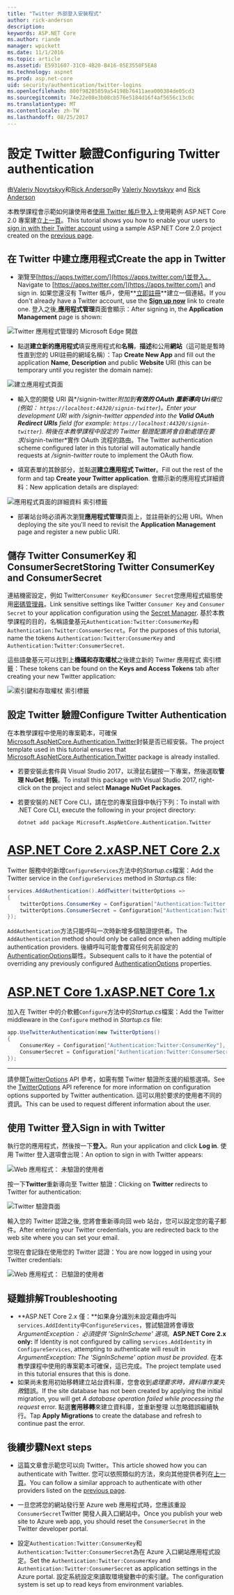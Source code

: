 ```yaml
---
title: "Twitter 外部登入安裝程式"
author: rick-anderson
description: 
keywords: ASP.NET Core
ms.author: riande
manager: wpickett
ms.date: 11/1/2016
ms.topic: article
ms.assetid: E5931607-31C0-4B20-B416-85E3550F5EA8
ms.technology: aspnet
ms.prod: asp.net-core
uid: security/authentication/twitter-logins
ms.openlocfilehash: 800f98285859a54198b76411aea000384de05cd3
ms.sourcegitcommit: 74e22e08e3b08cb576e5184d16f4af5656c13c0c
ms.translationtype: MT
ms.contentlocale: zh-TW
ms.lasthandoff: 08/25/2017
---
```

# <a name="configuring-twitter-authentication"></a><span data-ttu-id="f1a9f-103">設定 Twitter 驗證</span><span class="sxs-lookup"><span data-stu-id="f1a9f-103">Configuring Twitter authentication</span></span>

<a name=security-authentication-twitter-logins></a>

<span data-ttu-id="f1a9f-104">由[Valeriy Novytskyy](https://github.com/01binary)和[Rick Anderson](https://twitter.com/RickAndMSFT)</span><span class="sxs-lookup"><span data-stu-id="f1a9f-104">By [Valeriy Novytskyy](https://github.com/01binary) and [Rick Anderson](https://twitter.com/RickAndMSFT)</span></span>

<span data-ttu-id="f1a9f-105">本教學課程會示範如何讓使用者[使用 Twitter 帳戶登入](https://dev.twitter.com/web/sign-in/desktop-browser)上使用範例 ASP.NET Core 2.0 專案建立[上一頁](index.md)。</span><span class="sxs-lookup"><span data-stu-id="f1a9f-105">This tutorial shows you how to enable your users to [sign in with their Twitter account](https://dev.twitter.com/web/sign-in/desktop-browser) using a sample ASP.NET Core 2.0 project created on the [previous page](index.md).</span></span>

## <a name="create-the-app-in-twitter"></a><span data-ttu-id="f1a9f-106">在 Twitter 中建立應用程式</span><span class="sxs-lookup"><span data-stu-id="f1a9f-106">Create the app in Twitter</span></span>

* <span data-ttu-id="f1a9f-107">瀏覽至[https://apps.twitter.com/](https://apps.twitter.com/)並登入。</span><span class="sxs-lookup"><span data-stu-id="f1a9f-107">Navigate to [https://apps.twitter.com/](https://apps.twitter.com/) and sign in.</span></span> <span data-ttu-id="f1a9f-108">如果您還沒有 Twitter 帳戶，使用**[立即註冊](https://twitter.com/signup)**建立一個連結。</span><span class="sxs-lookup"><span data-stu-id="f1a9f-108">If you don't already have a Twitter account, use the **[Sign up now](https://twitter.com/signup)** link to create one.</span></span> <span data-ttu-id="f1a9f-109">登入之後,**應用程式管理**頁面會顯示：</span><span class="sxs-lookup"><span data-stu-id="f1a9f-109">After signing in, the **Application Management** page is shown:</span></span>

![Twitter 應用程式管理的 Microsoft Edge 開啟](index/_static/TwitterAppManage.png)

* <span data-ttu-id="f1a9f-111">點選**建立新的應用程式**填妥應用程式和**名稱**，**描述**和公用**網站**（這可能是暫時性直到您的 URI註冊的網域名稱）：</span><span class="sxs-lookup"><span data-stu-id="f1a9f-111">Tap **Create New App** and fill out the application **Name**, **Description** and public **Website** URI (this can be temporary until you register the domain name):</span></span>

![建立應用程式頁面](index/_static/TwitterCreate.png)

* <span data-ttu-id="f1a9f-113">輸入您的開發 URI 與*/signin-twitter*附加到**有效的 OAuth 重新導向 Uri**欄位 (例如： `https://localhost:44320/signin-twitter`)。</span><span class="sxs-lookup"><span data-stu-id="f1a9f-113">Enter your development URI with */signin-twitter* appended into the **Valid OAuth Redirect URIs** field (for example: `https://localhost:44320/signin-twitter`).</span></span> <span data-ttu-id="f1a9f-114">稍後在本教學課程中設定的 Twitter 驗證配置將會自動處理在要求*/signin-twitter*實作 OAuth 流程的路由。</span><span class="sxs-lookup"><span data-stu-id="f1a9f-114">The Twitter authentication scheme configured later in this tutorial will automatically handle requests at */signin-twitter* route to implement the OAuth flow.</span></span>

* <span data-ttu-id="f1a9f-115">填寫表單的其餘部分，並點選**建立應用程式 Twitter**。</span><span class="sxs-lookup"><span data-stu-id="f1a9f-115">Fill out the rest of the form and tap **Create your Twitter application**.</span></span> <span data-ttu-id="f1a9f-116">會顯示新的應用程式詳細資料：</span><span class="sxs-lookup"><span data-stu-id="f1a9f-116">New application details are displayed:</span></span>

![應用程式頁面的詳細資料 索引標籤](index/_static/TwitterAppDetails.png)

* <span data-ttu-id="f1a9f-118">部署站台時必須再次瀏覽**應用程式管理**頁面上，並註冊新的公用 URI。</span><span class="sxs-lookup"><span data-stu-id="f1a9f-118">When deploying the site you'll need to revisit the **Application Management** page and register a new public URI.</span></span>

## <a name="storing-twitter-consumerkey-and-consumersecret"></a><span data-ttu-id="f1a9f-119">儲存 Twitter ConsumerKey 和 ConsumerSecret</span><span class="sxs-lookup"><span data-stu-id="f1a9f-119">Storing Twitter ConsumerKey and ConsumerSecret</span></span>

<span data-ttu-id="f1a9f-120">連結機密設定，例如 Twitter`Consumer Key`和`Consumer Secret`您應用程式組態使用[密碼管理員](../../app-secrets.md)。</span><span class="sxs-lookup"><span data-stu-id="f1a9f-120">Link sensitive settings like Twitter `Consumer Key` and `Consumer Secret` to your application configuration using the [Secret Manager](../../app-secrets.md).</span></span> <span data-ttu-id="f1a9f-121">基於本教學課程的目的，名稱語彙基元`Authentication:Twitter:ConsumerKey`和`Authentication:Twitter:ConsumerSecret`。</span><span class="sxs-lookup"><span data-stu-id="f1a9f-121">For the purposes of this tutorial, name the tokens `Authentication:Twitter:ConsumerKey` and `Authentication:Twitter:ConsumerSecret`.</span></span>

<span data-ttu-id="f1a9f-122">這些語彙基元可以找到上**機碼和存取權杖**之後建立新的 Twitter 應用程式 索引標籤：</span><span class="sxs-lookup"><span data-stu-id="f1a9f-122">These tokens can be found on the **Keys and Access Tokens** tab after creating your new Twitter application:</span></span>

![索引鍵和存取權杖 索引標籤](index/_static/TwitterKeys.png)

## <a name="configure-twitter-authentication"></a><span data-ttu-id="f1a9f-124">設定 Twitter 驗證</span><span class="sxs-lookup"><span data-stu-id="f1a9f-124">Configure Twitter Authentication</span></span>

<span data-ttu-id="f1a9f-125">在本教學課程中使用的專案範本，可確保[Microsoft.AspNetCore.Authentication.Twitter](https://www.nuget.org/packages/Microsoft.AspNetCore.Authentication.Twitter)封裝是否已經安裝。</span><span class="sxs-lookup"><span data-stu-id="f1a9f-125">The project template used in this tutorial ensures that [Microsoft.AspNetCore.Authentication.Twitter](https://www.nuget.org/packages/Microsoft.AspNetCore.Authentication.Twitter) package is already installed.</span></span>

* <span data-ttu-id="f1a9f-126">若要安裝此套件與 Visual Studio 2017，以滑鼠右鍵按一下專案，然後選取**管理 NuGet 封裝**。</span><span class="sxs-lookup"><span data-stu-id="f1a9f-126">To install this package with Visual Studio 2017, right-click on the project and select **Manage NuGet Packages**.</span></span>
* <span data-ttu-id="f1a9f-127">若要安裝的.NET Core CLI，請在您的專案目錄中執行下列：</span><span class="sxs-lookup"><span data-stu-id="f1a9f-127">To install with .NET Core CLI, execute the following in your project directory:</span></span>

   `dotnet add package Microsoft.AspNetCore.Authentication.Twitter`

# <a name="aspnet-core-2xtabaspnetcore2x"></a>[<span data-ttu-id="f1a9f-128">ASP.NET Core 2.x</span><span class="sxs-lookup"><span data-stu-id="f1a9f-128">ASP.NET Core 2.x</span></span>](#tab/aspnetcore2x)

<span data-ttu-id="f1a9f-129">Twitter 服務中的新增`ConfigureServices`方法中的*Startup.cs*檔案：</span><span class="sxs-lookup"><span data-stu-id="f1a9f-129">Add the Twitter service in the `ConfigureServices` method in *Startup.cs* file:</span></span>

```csharp
services.AddAuthentication().AddTwitter(twitterOptions =>
{
    twitterOptions.ConsumerKey = Configuration["Authentication:Twitter:ConsumerKey"];
    twitterOptions.ConsumerSecret = Configuration["Authentication:Twitter:ConsumerSecret"];
});
```

<span data-ttu-id="f1a9f-130">`AddAuthentication`方法只能呼叫一次時新增多個驗證提供者。</span><span class="sxs-lookup"><span data-stu-id="f1a9f-130">The `AddAuthentication` method should only be called once when adding multiple authentication providers.</span></span> <span data-ttu-id="f1a9f-131">後續呼叫可能會覆寫任何先前設定的[AuthenticationOptions](https://docs.microsoft.com/aspnet/core/api/microsoft.aspnetcore.builder.authenticationoptions)屬性。</span><span class="sxs-lookup"><span data-stu-id="f1a9f-131">Subsequent calls to it have the potential of overriding any previously configured [AuthenticationOptions](https://docs.microsoft.com/aspnet/core/api/microsoft.aspnetcore.builder.authenticationoptions) properties.</span></span>

# <a name="aspnet-core-1xtabaspnetcore1x"></a>[<span data-ttu-id="f1a9f-132">ASP.NET Core 1.x</span><span class="sxs-lookup"><span data-stu-id="f1a9f-132">ASP.NET Core 1.x</span></span>](#tab/aspnetcore1x)

<span data-ttu-id="f1a9f-133">加入在 Twitter 中的介軟體`Configure`方法中的*Startup.cs*檔案：</span><span class="sxs-lookup"><span data-stu-id="f1a9f-133">Add the Twitter middleware in the `Configure` method in *Startup.cs* file:</span></span>

```csharp
app.UseTwitterAuthentication(new TwitterOptions()
{
    ConsumerKey = Configuration["Authentication:Twitter:ConsumerKey"],
    ConsumerSecret = Configuration["Authentication:Twitter:ConsumerSecret"]
});
```

---

<span data-ttu-id="f1a9f-134">請參閱[TwitterOptions](https://docs.microsoft.com/aspnet/core/api/microsoft.aspnetcore.builder.twitteroptions) API 參考，如需有關 Twitter 驗證所支援的組態選項。</span><span class="sxs-lookup"><span data-stu-id="f1a9f-134">See the [TwitterOptions](https://docs.microsoft.com/aspnet/core/api/microsoft.aspnetcore.builder.twitteroptions) API reference for more information on configuration options supported by Twitter authentication.</span></span> <span data-ttu-id="f1a9f-135">這可以用於要求的使用者不同的資訊。</span><span class="sxs-lookup"><span data-stu-id="f1a9f-135">This can be used to request different information about the user.</span></span>

## <a name="sign-in-with-twitter"></a><span data-ttu-id="f1a9f-136">使用 Twitter 登入</span><span class="sxs-lookup"><span data-stu-id="f1a9f-136">Sign in with Twitter</span></span>

<span data-ttu-id="f1a9f-137">執行您的應用程式，然後按一下**登入**。</span><span class="sxs-lookup"><span data-stu-id="f1a9f-137">Run your application and click **Log in**.</span></span> <span data-ttu-id="f1a9f-138">使用 Twitter 登入選項會出現：</span><span class="sxs-lookup"><span data-stu-id="f1a9f-138">An option to sign in with Twitter appears:</span></span>

![Web 應用程式： 未驗證的使用者](index/_static/DoneTwitter.png)

<span data-ttu-id="f1a9f-140">按一下**Twitter**重新導向至 Twitter 驗證：</span><span class="sxs-lookup"><span data-stu-id="f1a9f-140">Clicking on **Twitter** redirects to Twitter for authentication:</span></span>

![Twitter 驗證頁面](index/_static/TwitterLogin.png)

<span data-ttu-id="f1a9f-142">輸入您的 Twitter 認證之後, 您將會重新導向回 web 站台，您可以設定您的電子郵件。</span><span class="sxs-lookup"><span data-stu-id="f1a9f-142">After entering your Twitter credentials, you are redirected back to the web site where you can set your email.</span></span>

<span data-ttu-id="f1a9f-143">您現在會記錄在使用您的 Twitter 認證：</span><span class="sxs-lookup"><span data-stu-id="f1a9f-143">You are now logged in using your Twitter credentials:</span></span>

![Web 應用程式： 已驗證的使用者](index/_static/Done.png)

## <a name="troubleshooting"></a><span data-ttu-id="f1a9f-145">疑難排解</span><span class="sxs-lookup"><span data-stu-id="f1a9f-145">Troubleshooting</span></span>

* <span data-ttu-id="f1a9f-146">**ASP.NET Core 2.x 僅：**如果身分識別未設定藉由呼叫`services.AddIdentity`中`ConfigureServices`，嘗試驗證將會導致*ArgumentException： 必須提供 'SignInScheme' 選項*。</span><span class="sxs-lookup"><span data-stu-id="f1a9f-146">**ASP.NET Core 2.x only:** If Identity is not configured by calling `services.AddIdentity` in `ConfigureServices`, attempting to authenticate will result in *ArgumentException: The 'SignInScheme' option must be provided*.</span></span> <span data-ttu-id="f1a9f-147">在本教學課程中使用的專案範本可確保，這已完成。</span><span class="sxs-lookup"><span data-stu-id="f1a9f-147">The project template used in this tutorial ensures that this is done.</span></span>
* <span data-ttu-id="f1a9f-148">如果尚未套用初始移轉建立站台資料庫，您會收到*處理要求時，資料庫作業失敗*錯誤。</span><span class="sxs-lookup"><span data-stu-id="f1a9f-148">If the site database has not been created by applying the initial migration, you will get *A database operation failed while processing the request* error.</span></span> <span data-ttu-id="f1a9f-149">點選**套用移轉**來建立資料庫，並重新整理 以忽略錯誤繼續執行。</span><span class="sxs-lookup"><span data-stu-id="f1a9f-149">Tap **Apply Migrations** to create the database and refresh to continue past the error.</span></span>

## <a name="next-steps"></a><span data-ttu-id="f1a9f-150">後續步驟</span><span class="sxs-lookup"><span data-stu-id="f1a9f-150">Next steps</span></span>

* <span data-ttu-id="f1a9f-151">這篇文章會示範您可以向 Twitter。</span><span class="sxs-lookup"><span data-stu-id="f1a9f-151">This article showed how you can authenticate with Twitter.</span></span> <span data-ttu-id="f1a9f-152">您可以依照類似的方法，來向其他提供者列在[上一頁](index.md)。</span><span class="sxs-lookup"><span data-stu-id="f1a9f-152">You can follow a similar approach to authenticate with other providers listed on the [previous page](index.md).</span></span>

* <span data-ttu-id="f1a9f-153">一旦您將您的網站發行至 Azure web 應用程式時，您應該重設`ConsumerSecret`Twitter 開發人員入口網站中。</span><span class="sxs-lookup"><span data-stu-id="f1a9f-153">Once you publish your web site to Azure web app, you should reset the `ConsumerSecret` in the Twitter developer portal.</span></span>

* <span data-ttu-id="f1a9f-154">設定`Authentication:Twitter:ConsumerKey`和`Authentication:Twitter:ConsumerSecret`為在 Azure 入口網站應用程式設定。</span><span class="sxs-lookup"><span data-stu-id="f1a9f-154">Set the `Authentication:Twitter:ConsumerKey` and `Authentication:Twitter:ConsumerSecret` as application settings in the Azure portal.</span></span> <span data-ttu-id="f1a9f-155">設定系統設定來讀取環境變數中的索引鍵。</span><span class="sxs-lookup"><span data-stu-id="f1a9f-155">The configuration system is set up to read keys from environment variables.</span></span>
